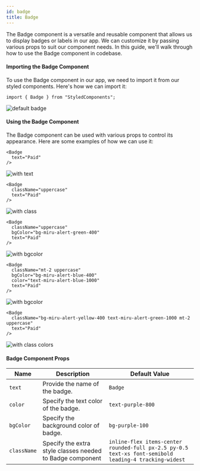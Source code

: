 ```yaml
---
id: badge
title: Badge
---
```


The Badge component is a versatile and reusable component that allows us to display badges or labels in our app. We can customize it by passing various props to suit our component needs. In this guide, we'll walk through how to use the Badge component in codebase.

#### Importing the Badge Component
To use the Badge component in our app, we need to import it from our styled components. Here's how we can import it:

```
import { Badge } from "StyledComponents";
```

![default badge](/img/badge/default.png)


#### Using the Badge Component
The Badge component can be used with various props to control its appearance. Here are some examples of how we can use it:

```
<Badge
  text="Paid"
/>
```
![with text](/img/badge/with-text.png)


```
<Badge
  className="uppercase"
  text="Paid"
/>
```
![with class](/img/badge/with-class.png)

```
<Badge
  className="uppercase"
  bgColor="bg-miru-alert-green-400"
  text="Paid"
/>
```
![with bgcolor](/img/badge/with-bg-color.png)

```
<Badge
  className="mt-2 uppercase"
  bgColor="bg-miru-alert-blue-400"
  color="text-miru-alert-blue-1000"
  text="Paid"
/>
```
![with bgcolor](/img/badge/with-color.png)

```
<Badge
  className="bg-miru-alert-yellow-400 text-miru-alert-green-1000 mt-2 uppercase"
  text="Paid"
/>
```

![with class colors](/img/badge/with-class-colors.png)


#### Badge Component Props

| Name | Description | Default Value |
|---------------|-----------------------------------------------------------|---------------|
| `text` | Provide the name of the badge. | `Badge` |
| `color` | Specify the text color of the badge. | `text-purple-800` |
| `bgColor` | Specify the background color of badge. | `bg-purple-100` |
| `className` | Specify the extra style classes needed to Badge component  | `inline-flex items-center rounded-full px-2.5 py-0.5 text-xs font-semibold leading-4 tracking-widest` |
